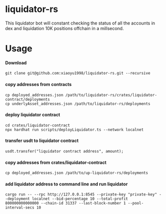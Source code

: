 # liquidator-rs
This liquidator bot will constant checking the status of all the accounts in dex and liquidation 10K positions offchain in a millsecond.

# Usage
#### Download

```shell
git clone git@github.com:xiaoyu1998/liquidator-rs.git --recursive
```
#### copy addresses from contracts
```
cp deployed_addresses.json /path/to/liquidator-rs/crates/liquidator-contract/deployments
cp underlyAsset_addresses.json /path/to/liquidator-rs/deployments

```
#### deploy liquidator contract
```shell
cd crates/liquidator-contract
npx hardhat run scripts/deployLiquidator.ts --network localnet
```
#### transfer usdt to liquidator contract
```
usdt.transfer("liquidator contract address", amount);

```
#### copy addresses from crates/liquidator-contract
```
cp deployed_addresses.json /path/to/up-liquidator-rs/deployments

```
#### add liquidator address to command line and run liquidator
```
cargo run -- --rpc http://127.0.0.1:8545 --private-key "private-key" --deployment localnet --bid-percentage 10 --total-profit 800000000000000 --chain-id 31337 --last-block-number 1 --pool-interval-secs 10

```

